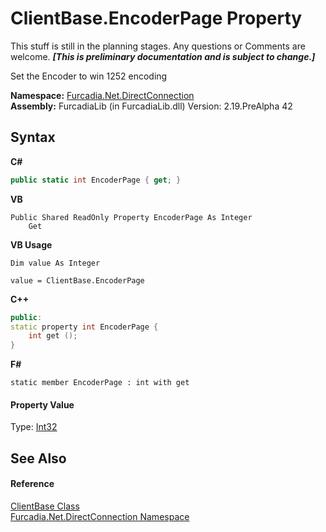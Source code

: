 # ClientBase.EncoderPage Property 
This stuff is still in the planning stages. Any questions or Comments are welcome. _**\[This is preliminary documentation and is subject to change.\]**_

Set the Encoder to win 1252 encoding

**Namespace:**&nbsp;<a href="N_Furcadia_Net_DirectConnection">Furcadia.Net.DirectConnection</a><br />**Assembly:**&nbsp;FurcadiaLib (in FurcadiaLib.dll) Version: 2.19.PreAlpha 42

## Syntax

**C#**<br />
``` C#
public static int EncoderPage { get; }
```

**VB**<br />
``` VB
Public Shared ReadOnly Property EncoderPage As Integer
	Get
```

**VB Usage**<br />
``` VB Usage
Dim value As Integer

value = ClientBase.EncoderPage

```

**C++**<br />
``` C++
public:
static property int EncoderPage {
	int get ();
}
```

**F#**<br />
``` F#
static member EncoderPage : int with get

```


#### Property Value
Type: <a href="http://msdn2.microsoft.com/en-us/library/td2s409d" target="_blank">Int32</a>

## See Also


#### Reference
<a href="T_Furcadia_Net_DirectConnection_ClientBase">ClientBase Class</a><br /><a href="N_Furcadia_Net_DirectConnection">Furcadia.Net.DirectConnection Namespace</a><br />